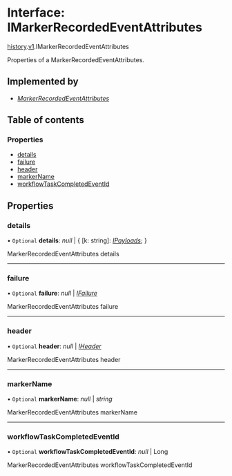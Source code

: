 # Interface: IMarkerRecordedEventAttributes

[history](../modules/proto.temporal.api.history.md).[v1](../modules/proto.temporal.api.history.v1.md).IMarkerRecordedEventAttributes

Properties of a MarkerRecordedEventAttributes.

## Implemented by

* [*MarkerRecordedEventAttributes*](../classes/proto.temporal.api.history.v1.markerrecordedeventattributes.md)

## Table of contents

### Properties

- [details](proto.temporal.api.history.v1.imarkerrecordedeventattributes.md#details)
- [failure](proto.temporal.api.history.v1.imarkerrecordedeventattributes.md#failure)
- [header](proto.temporal.api.history.v1.imarkerrecordedeventattributes.md#header)
- [markerName](proto.temporal.api.history.v1.imarkerrecordedeventattributes.md#markername)
- [workflowTaskCompletedEventId](proto.temporal.api.history.v1.imarkerrecordedeventattributes.md#workflowtaskcompletedeventid)

## Properties

### details

• `Optional` **details**: *null* \| { [k: string]: [*IPayloads*](proto.temporal.api.common.v1.ipayloads.md);  }

MarkerRecordedEventAttributes details

___

### failure

• `Optional` **failure**: *null* \| [*IFailure*](proto.temporal.api.failure.v1.ifailure.md)

MarkerRecordedEventAttributes failure

___

### header

• `Optional` **header**: *null* \| [*IHeader*](proto.temporal.api.common.v1.iheader.md)

MarkerRecordedEventAttributes header

___

### markerName

• `Optional` **markerName**: *null* \| *string*

MarkerRecordedEventAttributes markerName

___

### workflowTaskCompletedEventId

• `Optional` **workflowTaskCompletedEventId**: *null* \| Long

MarkerRecordedEventAttributes workflowTaskCompletedEventId
